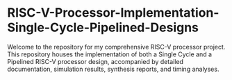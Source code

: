 # RISC-V-Processor-Implementation-Single-Cycle-Pipelined-Designs
Welcome to the repository for my comprehensive RISC-V processor project. This repository houses the implementation of both a Single Cycle and a Pipelined RISC-V processor design, accompanied by detailed documentation, simulation results, synthesis reports, and timing analyses.
